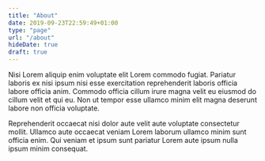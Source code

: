 ```yaml
---
title: "About"
date: 2019-09-23T22:59:49+01:00
type: "page"
url: "/about"
hideDate: true
draft: true
---
```


Nisi Lorem aliquip enim voluptate elit Lorem commodo fugiat. Pariatur laboris ex nisi ipsum nisi esse exercitation reprehenderit laboris officia labore officia anim. Commodo officia cillum irure magna velit eu eiusmod do cillum velit et qui eu. Non ut tempor esse ullamco minim elit magna deserunt labore non officia voluptate.

Reprehenderit occaecat nisi dolor aute velit aute voluptate consectetur mollit. Ullamco aute occaecat veniam Lorem laborum ullamco minim sunt officia enim. Qui veniam et ipsum sunt pariatur Lorem aute ipsum nulla ipsum minim consequat.
